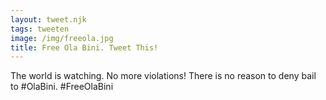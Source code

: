 ```yaml
---
layout: tweet.njk
tags: tweeten
image: /img/freeola.jpg
title: Free Ola Bini. Tweet This!
---
```

The world is watching. No more violations! There is no reason to deny bail to #OlaBini. #FreeOlaBini
